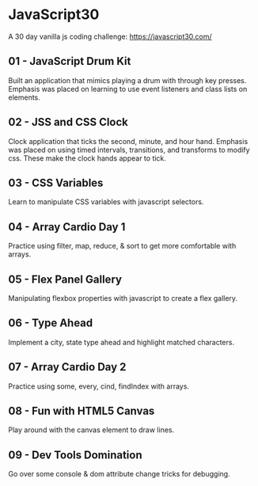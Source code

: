 # JavaScript30

A 30 day vanilla js coding challenge: https://javascript30.com/

## 01 - JavaScript Drum Kit
Built an application that mimics playing a drum with through key presses. Emphasis was placed on learning to use event listeners and class lists on elements.

## 02 - JSS and CSS Clock
Clock application that ticks the second, minute, and hour hand. Emphasis was placed on using timed intervals, transitions, and transforms to modify css. These make the clock hands appear to tick.

## 03 - CSS Variables
Learn to manipulate CSS variables with javascript selectors.

## 04 - Array Cardio Day 1
Practice using filter, map, reduce, & sort to get more comfortable with arrays.


## 05 - Flex Panel Gallery
Manipulating flexbox properties with javascript to create a flex gallery.

## 06 - Type Ahead
Implement a city, state type ahead and highlight matched characters.

## 07 - Array Cardio Day 2
Practice using some, every, cind, findIndex with arrays.

## 08 - Fun with HTML5 Canvas
Play around with the canvas element to draw lines.

## 09 - Dev Tools Domination
Go over some console & dom attribute change tricks for debugging.